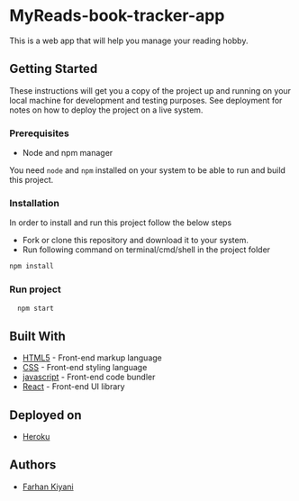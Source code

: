 # MyReads-book-tracker-app
This is a web app that will help you manage your reading hobby.

## Getting Started

These instructions will get you a copy of the project up and running on your local machine for development and testing
purposes. See deployment for notes on how to deploy the project on a live system.

### Prerequisites

* Node and npm manager

You need `node` and `npm` installed on your system to be able to run and build this project. 

### Installation

In order to install and run this project follow the below steps

* Fork or clone this repository and download it to your system.
* Run following command on terminal/cmd/shell in the project folder

```bash
npm install
```

### Run project

```bash
  npm start
```


## Built With

* [HTML5](https://developer.mozilla.org/en-US/docs/Web/Guide/HTML/HTML5) - Front-end markup language
* [CSS](https://www.w3schools.com/whatis/whatis_css.asp) - Front-end styling language
* [javascript](https://developer.mozilla.org/en-US/docs/Web/JavaScript) - Front-end code bundler
* [React](https://reactjs.org/) - Front-end UI library

## Deployed on

* [Heroku](https://www.heroku.com/)

## Authors

* [Farhan Kiyani](https://github.com/farhan2742)